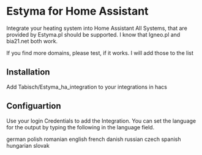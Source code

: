 # Estyma for Home Assistant

Integrate your heating system into Home Assistant
All Systems, that are provided by Estyma.pl should be supported. 
I know that Igneo.pl and bia21.net both work.

If you find more domains, please test, if it works.
I will add those to the list

## Installation

Add Tabisch/Estyma_ha_integration to your integrations in hacs

## Configuartion

Use your login Credentials to add the Integration.
You can set the language for the output by typing the following in the language field.

german
polish
romanian
english
french
danish
russian
czech
spanish
hungarian
slovak
